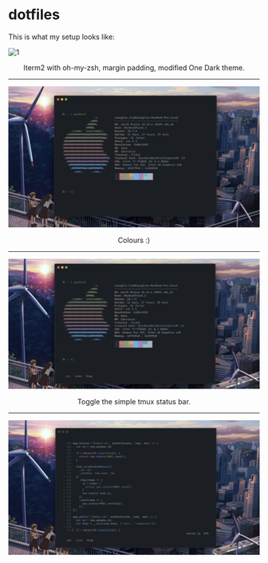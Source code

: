 # dotfiles

This is what my setup looks like:  

![1](/pics/1.png)
<p align="center"> Iterm2 with oh-my-zsh, margin padding, modified One Dark theme. </p>

---

![2](/pics/2.png)
<p align="center"> Colours :) </p>

---

![3](/pics/3.png)
<p align="center"> Toggle the simple tmux status bar. </p>

---

![4](/pics/4.png)
